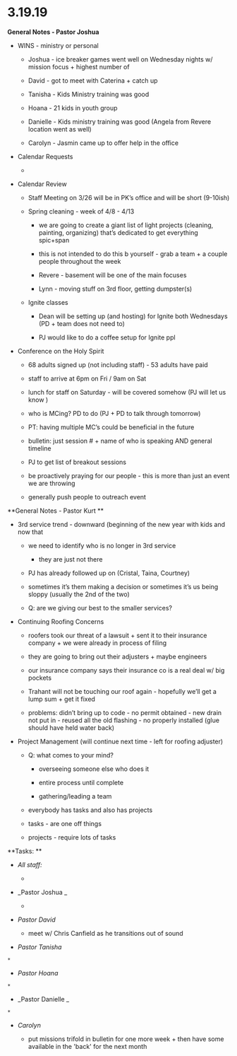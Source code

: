 #  **3.19.19**

**General Notes - Pastor Joshua**

  * WINS - ministry or personal 

    * Joshua - ice breaker games went well on Wednesday nights w/ mission focus + highest number of 

    * David - got to meet with Caterina + catch up 

    * Tanisha - Kids Ministry training was good

    * Hoana - 21 kids in youth group

    * Danielle - Kids ministry training was good (Angela from Revere location went as well)

    * Carolyn - Jasmin came up to offer help in the office 

  

  * Calendar Requests

    *   

  

  * Calendar Review

    * Staff Meeting on 3/26 will be in PK’s office and will be short (9-10ish)

    * Spring cleaning - week of 4/8 - 4/13

      * we are going to create a giant list of light projects (cleaning, painting, organizing) that’s dedicated to get everything spic+span

      * this is not intended to do this b yourself - grab a team + a couple people throughout the week

      * Revere - basement will be one of the main focuses

      * Lynn - moving stuff on 3rd floor, getting dumpster(s) 

    * Ignite classes

      * Dean will be setting up (and hosting) for Ignite both Wednesdays (PD + team does not need to)

      * PJ would like to do a coffee setup for Ignite ppl

        

  * Conference on the Holy Spirit

    * 68 adults signed up (not including staff) - 53 adults have paid 

    * staff to arrive at 6pm on Fri / 9am on Sat

    * lunch for staff on Saturday - will be covered somehow (PJ will let us know )

    * who is MCing? PD to do (PJ + PD to talk through tomorrow)

    * PT: having multiple MC’s could be beneficial in the future  

    * bulletin: just session # + name of who is speaking AND general timeline

    * PJ to get list of breakout sessions 

    * be proactively praying for our people - this is more than just an event we are throwing

    * generally push people to outreach event

  

**General Notes - Pastor Kurt  **

  * 3rd service trend - downward (beginning of the new year with kids and now that 

    * we need to identify who is no longer in 3rd service

      * they are just not there

    * PJ has already followed up on (Cristal, Taina, Courtney)

    * sometimes it’s them making a decision or sometimes it’s us being sloppy (usually the 2nd of the two)

    * Q: are we giving our best to the smaller services?

  * Continuing Roofing Concerns

    * roofers took our threat of a lawsuit + sent it to their insurance company + we were already in process of filing

    * they are going to bring out their adjusters + maybe engineers

    * our insurance company says their insurance co is a real deal w/ big pockets

    * Trahant will not be touching our roof again - hopefully we’ll get a lump sum + get it fixed

    * problems: didn’t bring up to code - no permit obtained - new drain not put in - reused all the old flashing - no properly installed (glue should have held water back)

  * Project Management (will continue next time - left for roofing adjuster)

    * Q: what comes to your mind?

      * overseeing someone else who does it

      * entire process until complete

      * gathering/leading a team

    * everybody has tasks and also has projects

    * tasks - are one off things

    * projects - require lots of tasks

  

**Tasks:  **

  * _All staff:_

    *   

  * _Pastor  Joshua _

    *   

  * _Pastor  David_

    *  meet w/ Chris Canfield as he transitions out of sound

  *  _Pastor Tanisha_

    *   

  *  _Pastor Hoana_

    *   

  *  _Pastor  Danielle _

    *   

  * _Carolyn_

    * put missions trifold in bulletin for one more week + then have some available in the 'back' for the next month

  

